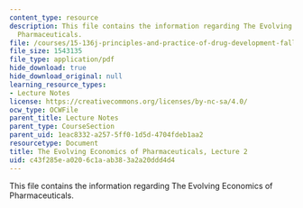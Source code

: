 ```yaml
---
content_type: resource
description: This file contains the information regarding The Evolving Economics of
  Pharmaceuticals.
file: /courses/15-136j-principles-and-practice-of-drug-development-fall-2013/c43f285ea0206c1aab383a2a20ddd4d4_MIT15_136JF13_Lec2_Dr.pdf
file_size: 1543135
file_type: application/pdf
hide_download: true
hide_download_original: null
learning_resource_types:
- Lecture Notes
license: https://creativecommons.org/licenses/by-nc-sa/4.0/
ocw_type: OCWFile
parent_title: Lecture Notes
parent_type: CourseSection
parent_uid: 1eac8332-a257-5ff0-1d5d-4704fdeb1aa2
resourcetype: Document
title: The Evolving Economics of Pharmaceuticals, Lecture 2
uid: c43f285e-a020-6c1a-ab38-3a2a20ddd4d4
---
```

This file contains the information regarding The Evolving Economics of Pharmaceuticals.